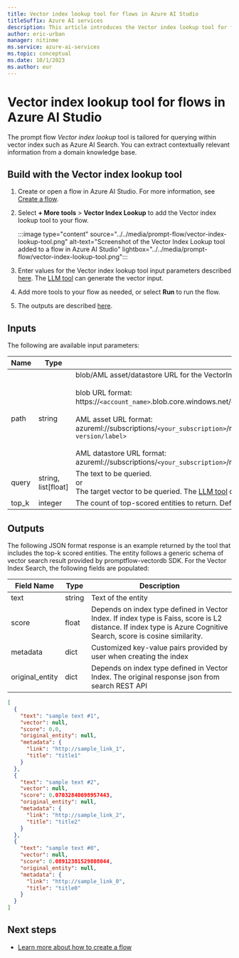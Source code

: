 ```yaml
---
title: Vector index lookup tool for flows in Azure AI Studio
titleSuffix: Azure AI services
description: This article introduces the Vector index lookup tool for flows in Azure AI Studio.
author: eric-urban
manager: nitinme
ms.service: azure-ai-services
ms.topic: conceptual
ms.date: 10/1/2023
ms.author: eur
---
```


# Vector index lookup tool for flows in Azure AI Studio

The prompt flow *Vector index lookup* tool is tailored for querying within vector index such as Azure AI Search. You can extract contextually relevant information from a domain knowledge base.

## Build with the Vector index lookup tool

1. Create or open a flow in Azure AI Studio. For more information, see [Create a flow](../flow-build.md).
1. Select **+ More tools** > **Vector Index Lookup** to add the Vector index lookup tool to your flow.

    :::image type="content" source="../../media/prompt-flow/vector-index-lookup-tool.png" alt-text="Screenshot of the Vector Index Lookup tool added to a flow in Azure AI Studio" lightbox="../../media/prompt-flow/vector-index-lookup-tool.png":::

1. Enter values for the Vector index lookup tool input parameters described [here](#inputs). The [LLM tool](llm-tool.md) can generate the vector input.
1. Add more tools to your flow as needed, or select **Run** to run the flow.
1. The outputs are described [here](#outputs).


## Inputs

The following are available input parameters:

| Name | Type | Description | Required |
| ---- | ---- | ----------- | -------- |
| path | string | blob/AML asset/datastore URL for the VectorIndex.<br><br>blob URL format:<br>https://`<account_name>`.blob.core.windows.net/`<container_name>`/`<path_and_folder_name>`.<br><br>AML asset URL format:<br>azureml://subscriptions/`<your_subscription>`/resourcegroups/`<your_resource_group>>`/workspaces/`<your_workspace>`/data/`<asset_name and optional version/label>`<br><br>AML datastore URL format:<br>azureml://subscriptions/`<your_subscription>`/resourcegroups/`<your_resource_group>`/workspaces/`<your_workspace>`/datastores/`<your_datastore>`/paths/`<data_path>` | Yes |
| query | string, list[float] | The text to be queried.<br>or<br>The target vector to be queried. The [LLM tool](llm-tool.md) can generate the vector input. | Yes |
| top_k | integer | The count of top-scored entities to return. Default value is 3. | No |

## Outputs

The following JSON format response is an example returned by the tool that includes the top-k scored entities. The entity follows a generic schema of vector search result provided by promptflow-vectordb SDK. For the Vector Index Search, the following fields are populated:

| Field Name | Type | Description |
| ---- | ---- | ----------- |
| text | string | Text of the entity |
| score | float | Depends on index type defined in Vector Index. If index type is Faiss, score is L2 distance. If index type is Azure Cognitive Search, score is cosine similarity. |
| metadata | dict | Customized key-value pairs provided by user when creating the index |
| original_entity | dict | Depends on index type defined in Vector Index. The original response json from search REST API|

  
```json
[
  {
    "text": "sample text #1",
    "vector": null,
    "score": 0.0,
    "original_entity": null,
    "metadata": {
      "link": "http://sample_link_1",
      "title": "title1"
    }
  },
  {
    "text": "sample text #2",
    "vector": null,
    "score": 0.07032840698957443,
    "original_entity": null,
    "metadata": {
      "link": "http://sample_link_2",
      "title": "title2"
    }
  },
  {
    "text": "sample text #0",
    "vector": null,
    "score": 0.08912381529808044,
    "original_entity": null,
    "metadata": {
      "link": "http://sample_link_0",
      "title": "title0"
    }
  }
]
```


## Next steps

- [Learn more about how to create a flow](../flow-build.md)

